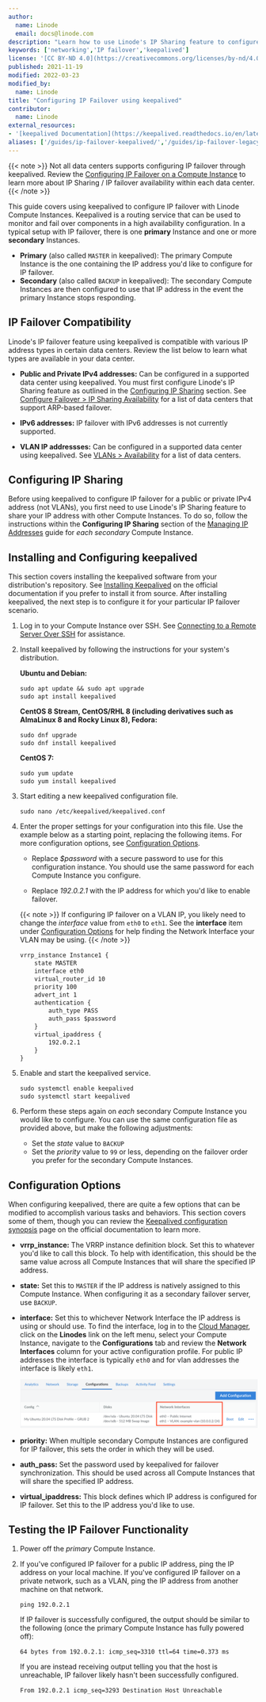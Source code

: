 ```yaml
---
author:
  name: Linode
  email: docs@linode.com
description: "Learn how to use Linode's IP Sharing feature to configure ARP-based IP failover using keepalived"
keywords: ['networking','IP failover','keepalived']
license: '[CC BY-ND 4.0](https://creativecommons.org/licenses/by-nd/4.0)'
published: 2021-11-19
modified: 2022-03-23
modified_by:
  name: Linode
title: "Configuring IP Failover using keepalived"
contributor:
  name: Linode
external_resources:
- '[keepalived Documentation](https://keepalived.readthedocs.io/en/latest/index.html)'
aliases: ['/guides/ip-failover-keepalived/','/guides/ip-failover-legacy-keepalived/']
---
```


{{< note >}}
Not all data centers supports configuring IP failover through keepalived. Review the [Configuring IP Failover on a Compute Instance](/docs/guides/ip-failover/) to learn more about IP Sharing / IP failover availability within each data center.
{{< /note >}}

This guide covers using keepalived to configure IP failover with Linode Compute Instances. Keepalived is a routing service that can be used to monitor and fail over components in a high availability configuration. In a typical setup with IP failover, there is one **primary** Instance and one or more **secondary** Instances.

- **Primary** (also called `MASTER` in keepalived): The primary Compute Instance is the one containing the IP address you'd like to configure for IP failover.
- **Secondary** (also called `BACKUP` in keepalived): The secondary Compute Instances are then configured to use that IP address in the event the primary Instance stops responding.

## IP Failover Compatibility

Linode's IP failover feature using keepalived is compatible with various IP address types in certain data centers. Review the list below to learn what types are available in your data center.

- **Public and Private IPv4 addresses:** Can be configured in a supported data center using keepalived. You must first configure Linode's IP Sharing feature as outlined in the [Configuring IP Sharing](#configuring-ip-sharing) section. See [Configure Failover > IP Sharing Availability](/docs/guides/ip-failover/#configure-failover) for a list of data centers that support ARP-based failover.

- **IPv6 addresses:** IP failover with IPv6 addresses is not currently supported.

- **VLAN IP addressses:** Can be configured in a supported data center using keepalived. See [VLANs > Availability](/docs/products/networking/vlans/#availability) for a list of data centers.

## Configuring IP Sharing

Before using keepalived to configure IP failover for a public or private IPv4 address (not VLANs), you first need to use Linode's IP Sharing feature to share your IP address with other Compute Instances. To do so, follow the instructions within the **Configuring IP Sharing** section of the [Managing IP Addresses](/docs/guides/managing-ip-addresses/#configuring-ip-sharing) guide for *each secondary* Compute Instance.

## Installing and Configuring keepalived

This section covers installing the keepalived software from your distribution's repository. See [Installing Keepalived](https://keepalived.readthedocs.io/en/latest/installing_keepalived.html) on the official documentation if you prefer to install it from source. After installing keepalived, the next step is to configure it for your particular IP failover scenario.

1.  Log in to your Compute Instance over SSH. See [Connecting to a Remote Server Over SSH](/docs/guides/connect-to-server-over-ssh/) for assistance.

1.  Install keepalived by following the instructions for your system's distribution.

    **Ubuntu and Debian:**

    ```command
    sudo apt update && sudo apt upgrade
    sudo apt install keepalived
    ```

    **CentOS 8 Stream, CentOS/RHL 8 (including derivatives such as AlmaLinux 8 and Rocky Linux 8), Fedora:**

    ```command
    sudo dnf upgrade
    sudo dnf install keepalived
    ```

    **CentOS 7:**

    ```command
    sudo yum update
    sudo yum install keepalived
    ```

1.  Start editing a new keepalived configuration file.

    ```command
    sudo nano /etc/keepalived/keepalived.conf
    ```

1.  Enter the proper settings for your configuration into this file. Use the example below as a starting point, replacing the following items. For more configuration options, see [Configuration Options](#configuration-options).

    - Replace *$password* with a secure password to use for this configuration instance. You should use the same password for each Compute Instance you configure.

    - Replace *192.0.2.1* with the IP address for which you'd like to enable failover.

    {{< note >}}
    If configuring IP failover on a VLAN IP, you likely need to change the *interface* value from `eth0` to `eth1`. See the **interface** item under [Configuration Options](#configuration-options) for help finding the Network Interface your VLAN may be using.
    {{< /note >}}

    ```file {title="/etc/keepalived/keepalived.conf"}
    vrrp_instance Instance1 {
        state MASTER
        interface eth0
        virtual_router_id 10
        priority 100
        advert_int 1
        authentication {
            auth_type PASS
            auth_pass $password
        }
        virtual_ipaddress {
            192.0.2.1
        }
    }
    ```

1.  Enable and start the keepalived service.

    ```command
    sudo systemctl enable keepalived
    sudo systemctl start keepalived
    ```

1.  Perform these steps again on *each* secondary Compute Instance you would like to configure. You can use the same configuration file as provided above, but make the following adjustments:

    - Set the *state* value to `BACKUP`
    - Set the *priority* value to `99` or less, depending on the failover order you prefer for the secondary Compute Instances.

## Configuration Options

When configuring keepalived, there are quite a few options that can be modified to accomplish various tasks and behaviors. This section covers some of them, though you can review the [Keepalived configuration synopsis](https://keepalived.readthedocs.io/en/latest/configuration_synopsis.html) page on the official documentation to learn more.

- **vrrp_instance:** The VRRP instance definition block. Set this to whatever you'd like to call this block. To help with identification, this should be the same value across all Compute Instances that will share the specified IP address.
- **state:** Set this to `MASTER` if the IP address is natively assigned to this Compute Instance. When configuring it as a secondary failover server, use `BACKUP`.
- **interface:** Set this to whichever Network Interface the IP address is using or should use. To find the interface, log in to the [Cloud Manager](https://cloud.linode.com/), click on the **Linodes** link on the left menu, select your Compute Instance, navigate to the **Configurations** tab and review the **Network Interfaces** column for your active configuration profile. For public IP addresses the interface is typically `eth0` and for vlan addresses the interface is likely `eth1`.

    ![The Configuration tab in the Cloud Manager](ip-failover-keepalived-ethernet-configuration.png)

- **priority:** When multiple secondary Compute Instances are configured for IP failover, this sets the order in which they will be used.
- **auth_pass:** Set the password used by keepalived for failover synchronization. This should be used across all Compute Instances that will share the specified IP address.
- **virtual_ipaddress:** This block defines which IP address is configured for IP failover. Set this to the IP address you'd like to use.

## Testing the IP Failover Functionality

1.  Power off the *primary* Compute Instance.

1.  If you've configured IP failover for a public IP address, ping the IP address on your local machine. If you've configured IP failover on a private network, such as a VLAN, ping the IP address from another machine on that network.

    ```command
    ping 192.0.2.1
    ```

    If IP failover is successfully configured, the output should be similar to the following (once the primary Compute Instance has fully powered off):

    ```output
    64 bytes from 192.0.2.1: icmp_seq=3310 ttl=64 time=0.373 ms
    ```

    If you are instead receiving output telling you that the host is unreachable, IP failover likely hasn't been successfully configured.

    ```output
    From 192.0.2.1 icmp_seq=3293 Destination Host Unreachable
    ```